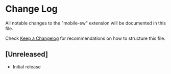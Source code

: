 # Change Log

All notable changes to the "mobile-sw" extension will be documented in this file.

Check [Keep a Changelog](http://keepachangelog.com/) for recommendations on how to structure this file.

## [Unreleased]

- Initial release